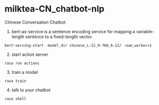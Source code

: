 # milktea-CN_chatbot-nlp
Chinese Conversation Chatbot

1. bert-as-service is a sentence encoding service for mapping a variable-length sentence to a fixed-length vector.

`bert-serving-start -model_dir chinese_L-12_H-768_A-12/ -num_worker=1`

2. start action server

  `rasa run actions`

3. train a model

  `rasa train`

4. talk to your chatbot

  `rasa shell`